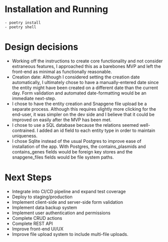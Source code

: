 # Installation and Running
```
- poetry install
- poetry shell
```

# Design decisions
- Working off the instructions to create core functionality and not consider extraneous features, I approached this as a barebones MVP and left the front-end as minimal as functionally reasonable.
- Creation date: Although I considered setting the creation date automatically, I ultimately chose to have a manually-entered date since the entity might have been created on a different date than the current day. Form validation and automated date-formatting would be an immediate next-step.
- I chose to have the entity creation and Snapgene file upload be a separate process. Although this requires slightly more clicking for the end-user, it was simpler on the dev side and I believe that it could be improved on easily after the MVP has been met.
- I chose to use a SQL database because the relations seemed well-contrained. I added an id field to each entity type in order to maintain uniqueness.
- I chose Sqlite instead of the usual Postgres to improve ease of installation of the app. With Postgres, the contains_plasmids and contains_genes fields would be foreign key stores and the snapgene_files fields would be file system paths.

# Next Steps
- Integrate into CI/CD pipeline and expand test coverage
- Deploy to staging/production
- Implement client-side and server-side form validation
- Implement data backup system
- Implement user authentication and permissions
- Complete CRUD actions
- Complete REST API
- Improve front-end UI/UX
- Improve file upload system to include multi-file uploads.